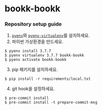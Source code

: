 # bookk-bookk

### Repository setup guide
1. [`pyenv`](https://github.com/pyenv/pyenv)와 [`pyenv-virtualenv`](https://github.com/pyenv/pyenv-virtualenv)를 설치하세요.
2. 파이썬 가상환경을 만드세요.
```
$ pyenv install 3.7.7
$ pyenv virtualenv 3.7.7 bookk-bookk
$ pyenv activate bookk-bookk
```
3. pip 패키지를 설치하세요.
```
$ pip install -r requirements/local.txt
```

4. git hook을 설정하세요.
```
$ pre-commit install
$ pre-commit install -t prepare-commit-msg

```

